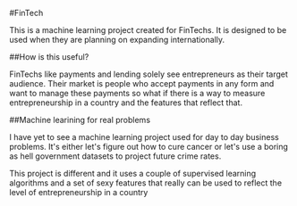 
#FinTech

This is a machine learning project created for FinTechs. It is designed to be used when they are planning on expanding internationally.

##How is this useful?

FinTechs like payments and lending solely see entrepreneurs as their target audience. Their market is people who accept payments in any form and want to manage these payments so what if there is a way to measure entrepreneurship in a country and the features that reflect that.

##Machine learining for real problems

I have yet to see a machine learning project used for day to day business problems. It's either let's figure out how to cure cancer or let's use a boring as hell government datasets to project future crime rates.

This project is different and it uses a couple of supervised learning algorithms and a set of sexy features that really can be used to reflect the level of entrepreneurship in a country 

